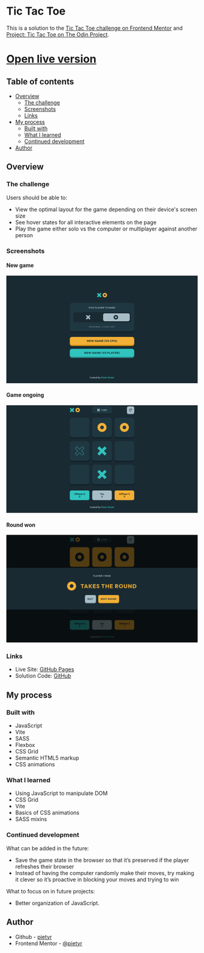 # Tic Tac Toe

This is a solution to the [Tic Tac Toe challenge on Frontend Mentor](https://www.frontendmentor.io/challenges/tic-tac-toe-game-Re7ZF_E2v) and [Project: Tic Tac Toe on The Odin Project](https://www.theodinproject.com/lessons/node-path-javascript-tic-tac-toe).

# [Open live version](https://pietyr.github.io/tic-tac-toe/)

## Table of contents

- [Overview](#overview)
  - [The challenge](#the-challenge)
  - [Screenshots](#screenshot)
  - [Links](#links)
- [My process](#my-process)
  - [Built with](#built-with)
  - [What I learned](#what-i-learned)
  - [Continued development](#continued-development)
- [Author](#author)

## Overview

### The challenge

Users should be able to:

- View the optimal layout for the game depending on their device's screen size
- See hover states for all interactive elements on the page
- Play the game either solo vs the computer or multiplayer against another person

### Screenshots

#### New game

![](./assets/screenshots/new-game.png)

#### Game ongoing

![](./assets/screenshots/game.png)

#### Round won

![](./assets/screenshots/game-won.png)

### Links

- Live Site: [GitHub Pages](https://pietyr.github.io/tic-tac-toe/)
- Solution Code: [GitHub](https://github.com/pietyr/tic-tac-toe)

## My process

### Built with

- JavaScript
- Vite
- SASS
- Flexbox
- CSS Grid
- Semantic HTML5 markup
- CSS animations

### What I learned

- Using JavaScript to manipulate DOM
- CSS Grid
- Vite
- Basics of CSS animations
- SASS mixins

### Continued development

What can be added in the future:

- Save the game state in the browser so that it’s preserved if the player refreshes their browser
- Instead of having the computer randomly make their moves, try making it clever so it’s proactive in blocking your moves and trying to win

What to focus on in future projects:

- Better organization of JavaScript.

## Author

- Github - [pietyr](https://github.com/pietyr)
- Frontend Mentor - [@pietyr](https://www.frontendmentor.io/profile/pietyr)

